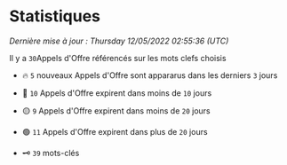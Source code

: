 # Statistiques


_Dernière mise à jour : Thursday 12/05/2022 02:55:36 (UTC)_ 

Il y a `30`Appels d'Offre référencés sur les mots clefs choisis

- 🔥 `5` nouveaux Appels d'Offre sont appararus dans les derniers `3` jours
- 🔴  `10` Appels d'Offre expirent dans moins de `10` jours
- 🟡  `9` Appels d'Offre expirent dans moins de `20` jours
- 🟢  `11` Appels d'Offre expirent dans plus de `20` jours

- 🗝 `39` mots-clés